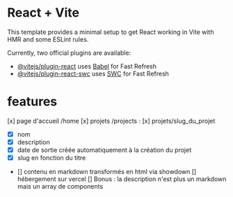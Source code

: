 # React + Vite

This template provides a minimal setup to get React working in Vite with HMR and some ESLint rules.

Currently, two official plugins are available:

- [@vitejs/plugin-react](https://github.com/vitejs/vite-plugin-react/blob/main/packages/plugin-react/README.md) uses [Babel](https://babeljs.io/) for Fast Refresh
- [@vitejs/plugin-react-swc](https://github.com/vitejs/vite-plugin-react-swc) uses [SWC](https://swc.rs/) for Fast Refresh

# features

[x] page d'accueil /home
[x] projets /projects :
[x] projets/slug_du_projet
  - [x] nom
  - [x] description
  - [x] date de sortie créée automatiquement à la création du projet
  - [x] slug en fonction du titre
  - [] contenu en markdown transformés en html via showdown
[] hébergement sur vercel
[] Bonus : la description n'est plus un markdown mais un array de components
